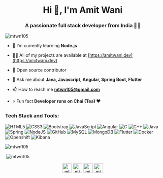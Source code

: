 <h1 align="center">Hi 👋, I'm Amit Wani</h1>
<h3 align="center">A passionate full stack developer from India 👩‍💻</h3>

<p align="left"> <img src="https://komarev.com/ghpvc/?username=mtwn105" alt="mtwn105" /> </p>

- 🌱 I’m currently learning **Node.js**

- 👨‍💻 All of my projects are available at [https://amitwani.dev](https://amitwani.dev)

- 📖 Open source contributor

- 💬 Ask me about **Java, Javascript, Angular, Spring Boot, Flutter**

- 📫 How to reach me **mtwn105@gmail.com**

- ⚡ Fun fact **Developer runs on Chai (Tea) ❤**

### Tech Stack and Tools:

<div class="row">
<img alt="HTML5" src="https://img.shields.io/badge/html5%20-%23E34F26.svg?&style=for-the-badge&logo=html5&logoColor=white"/>
<img alt="CSS3" src="https://img.shields.io/badge/css3%20-%231572B6.svg?&style=for-the-badge&logo=css3&logoColor=white"/>
<img alt="Bootstrap" src="https://img.shields.io/badge/bootstrap%20-%23563D7C.svg?&style=for-the-badge&logo=bootstrap&logoColor=white"/>
<img alt="JavaScript" src="https://img.shields.io/badge/javascript%20-%23323330.svg?&style=for-the-badge&logo=javascript&logoColor=%23F7DF1E"/>
<img alt="Angular" src="https://img.shields.io/badge/angular%20-%2320232a.svg?&style=for-the-badge&logo=angular&logoColor=%2361DAFB"/>
<img alt="C" src="https://img.shields.io/badge/c%20-%2300599C.svg?&style=for-the-badge&logo=c&logoColor=white"/>
<img alt="C++" src="https://img.shields.io/badge/c++%20-%2300599C.svg?&style=for-the-badge&logo=c%2B%2B&ogoColor=white"/>
<img alt="Java" src="https://img.shields.io/badge/java%20-%2314354C.svg?&style=for-the-badge&logo=java&logoColor=white"/>
<img alt="Spring" src="https://img.shields.io/badge/Spring%20-%23F05033.svg?&style=for-the-badge&logo=Spring&logoColor=white"/>
<img alt="NodeJS" src="https://img.shields.io/badge/node.js%20-%2343853D.svg?&style=for-the-badge&logo=node.js&logoColor=white"/>
<img alt="GitHub" src="https://img.shields.io/badge/github%20-%23121011.svg?&style=for-the-badge&logo=github&logoColor=white"/>
<img alt="MySQL" src="https://img.shields.io/badge/MySQL%20-%23117AC9.svg?&style=for-the-badge&logo=MySQL&logoColor=white"/>
<img alt="MongoDB" src ="https://img.shields.io/badge/MongoDB-%234ea94b.svg?&style=for-the-badge&logo=mongodb&logoColor=white"/>
<img alt="Flutter" src ="https://img.shields.io/badge/Flutter-%234ea94b.svg?&style=for-the-badge&logo=Flutter&logoColor=white"/>
<img alt="Docker" src="https://img.shields.io/badge/Docker%20-%2320232a.svg?&style=for-the-badge&logo=Docker&logoColor=%2361DAFB"/>
<img alt="Openshift" src="https://img.shields.io/badge/Openshift%20-%231572B6.svg?&style=for-the-badge&logo=Openshift&logoColor=white"/>
<img alt="Kibana" src="https://img.shields.io/badge/Kibana%20-%23563D7C.svg?&style=for-the-badge&logo=Kibana&logoColor=white"/>
</div>

<p><img align="center" src="https://github-readme-stats.vercel.app/api/top-langs/?username=mtwn105&layout=compact&hide=html" alt="mtwn105" /></p>

<p>&nbsp;<img align="center" src="https://github-readme-stats.vercel.app/api?username=mtwn105&count_private=true&show_icons=true&theme=tokyonight" alt="mtwn105" /></p>

<p align="center">
<a href="https://twitter.com/mtwn105" target="blank"><img align="center" src="https://cdn.jsdelivr.net/npm/simple-icons@3.0.1/icons/twitter.svg" alt="mtwn105" height="30" width="30" /></a>
<a href="https://linkedin.com/in/mtwn105" target="blank"><img align="center" src="https://cdn.jsdelivr.net/npm/simple-icons@3.0.1/icons/linkedin.svg" alt="mtwn105" height="30" width="30" /></a>
<a href="https://fb.com/mtwn1051" target="blank"><img align="center" src="https://cdn.jsdelivr.net/npm/simple-icons@3.0.1/icons/facebook.svg" alt="mtwn1051" height="30" width="30" /></a>
<a href="https://instagram.com/mtwn1051" target="blank"><img align="center" src="https://cdn.jsdelivr.net/npm/simple-icons@3.0.1/icons/instagram.svg" alt="mtwn1051" height="30" width="30" /></a>
</p>
